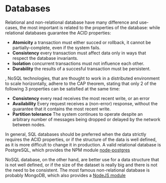 # Databases

Relational and non-relational database have many difference and use-cases, the most important is related to the properties of the database: while relational databases guarantee the ACID properties:

- **Atomicity** a transaction must either succed or rollback, it cannot be partially-complete, even if the system fails.
- **Consistency** every transaction must affect data only in ways that respect the database invariants.
- **Isolation** concurrent transactions must not influence each other.
- **Durability** the results of a succesful transaction must be persistent.

, NoSQL technologies, that are thought to work in a distributed environment to scale horizontally, adhere to the CAP theorem, stating that only 2 of the following 3 properties can be satisfied at the same time:

- **Consistency** every read receives the most recent write, or an error
- **Availability** Every request receives a (non-error) response, without the guarantee that it contains the most recent write.
- **Partition tolerance** The system continues to operate despite an arbitrary number of messages being dropped or delayed by the network between nodes.

In general, SQL databases should be preferred when the data strictly requires the ACID properties, or if the structure of the data is well defined, as it is more difficult to change it in production. A valid relational database is PostgreSQL, which provides the NPM module [node-postgres](https://node-postgres.com/)

NoSQL database, on the other hand, are better use for a data structure that is not well defined, or if the size of the dataset is really big and there is not the need to be consistent. The most famous non-relational database is probably MongoDB, which also provides a [NodeJS module](https://github.com/mongodb/node-mongodb-native)